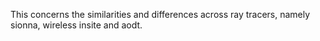 This concerns the similarities and differences across ray tracers, namely sionna, wireless insite and aodt.





